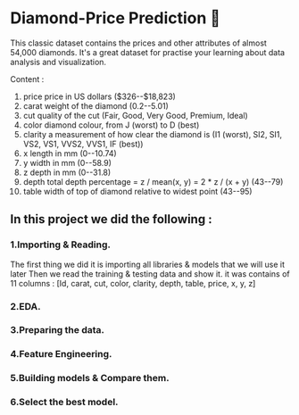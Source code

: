 # Diamond-Price Prediction 💎
This classic dataset contains the prices and other attributes of almost 54,000 diamonds. It's a great dataset for practise your learning about data analysis and visualization.

Content :
1. price price in US dollars (\$326--\$18,823)
2. carat weight of the diamond (0.2--5.01)
3. cut quality of the cut (Fair, Good, Very Good, Premium, Ideal)
4. color diamond colour, from J (worst) to D (best)
5. clarity a measurement of how clear the diamond is (I1 (worst), SI2, SI1, VS2, VS1, VVS2, VVS1, IF (best))
6. x length in mm (0--10.74)
7. y width in mm (0--58.9)
8. z depth in mm (0--31.8)
9. depth total depth percentage = z / mean(x, y) = 2 * z / (x + y) (43--79)
10. table width of top of diamond relative to widest point (43--95)

## In this project we did the following :

### 1.Importing & Reading.
The first thing we did it is importing all libraries & models that we will use it later
Then we read the training & testing data and show it.
it was contains of 11 columns : [Id,	carat,	cut,	color,	clarity,	depth,	table,	price,	x,	y,	z]

### 2.EDA.


### 3.Preparing the data.

### 4.Feature Engineering.

### 5.Building models & Compare them.

### 6.Select the best model.
